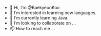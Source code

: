 - 👋 Hi, I’m @BaekyeonKoo
- 👀 I’m interested in learning new languages.
- 🌱 I’m currently learning Java.
- 💞️ I’m looking to collaborate on ...
- 📫 How to reach me ...

<!---
BaekyeonKoo/BaekyeonKoo is a ✨ special ✨ repository because its `README.md` (this file) appears on your GitHub profile.
You can click the Preview link to take a look at your changes.
--->
